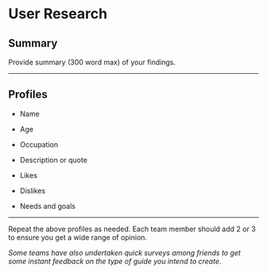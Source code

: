# User Research

## Summary

Provide summary (300 word max) of your findings.

---

## Profiles

- Name

- Age

- Occupation

- Description or quote

- Likes

- Dislikes

- Needs and goals

---

<!--This can be deleted prior to submission -->

Repeat the above profiles as needed. Each team member should add 2 or 3 to ensure you get a wide range of opinion.

*Some teams have also undertaken quick surveys among friends to get some instant feedback on the type of guide you intend to create*.